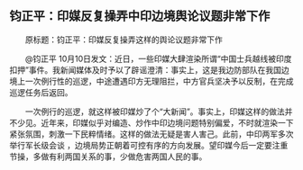 ## 钧正平：印媒反复操弄中印边境舆论议题非常下作
　　原标题：钧正平：印媒反复操弄这样的舆论议题非常下作

　　@钧正平 10月10日发文：近日，一些印媒大肆渲染所谓“中国士兵越线被印度扣押”事件。我新闻媒体及时予以了辟谣澄清：事实上，这是我边防部队在我国边境上一次例行性的巡逻，中途遭遇印方无理阻拦，中方官兵坚决予以反制，在完成巡逻任务后返回。

　　一次例行的巡逻，就这样被印媒炒了个“大新闻”。事实上，印媒这样的做法并不少见。近年来，印媒似乎对编造、炒作中印边境问题特别偏爱，不时就渲染一下紧张氛围，刺激一下民粹情绪。这样的做法无疑是害人害己。此前，中印两军多次举行军长级会谈 ，边境局势正朝着可控有序的方向发展。望印媒今后一定要注重节操，多做有利两国关系的事，少做危害两国人民的事。

